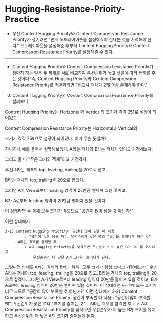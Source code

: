 # Hugging-Resistance-Prioity-Practice


- 우선 Content Hugging Priority와 Content Compression Resistance Priority가 생기려면 "먼저 오토레이아웃을 설정해줘야 한다는 것을 기억해야 한다." 오토레이아웃을 설정해준 후부터 Content Hugging Priority와 Content Compression Resistance Priority를 설정해줄 수 있다. 

-----------

- Content Hugging Priority와 Content Compression Resistance Priority가 정확히 하는 일은 두 객체를 서로 비교하여 우선순위가 높고 낮음에 따라 변화를 주는 것이다. 즉, Content Hugging Priority와 Content Compression Resistance Priority를 적용하려면 "반드시 객체가 2개 이상 존재해야 한다."



3. Content Hugging Priority와 Content Compression Resistance Priority를 살펴보니

Content Hugging Priority는 Horizontal과 Vertical의 크기가 각각 251로 설정이 되어있고 

Content Compression Resistance Priority는 Horizontal과 Vertical의

크기가 각각 750으로 설정이 되어있다. 이게 무슨 뜻일까?

하나하나 예를 들어서 설명해보겠다. A라는 객체와 B라는 객체가 있다고 가정해보자.

그리고 둘 다 "작은 크기의 객체"라고 가정하자.

우선 A라는 객체의 top, leading, trailing을 20으로 잡고, 

B라는 객체의 top, trailing을 20으로 잡겠다. 

그러면 A가 View로부터 leading 영역이 20만큼 떨어져 있을 것이고,

B가 A로부터 leading 영역이 20만큼 떨어져 있을 것이다. 

이 상태라면 두 객체 모두 크기가 작으므로 "공간이 많이 남을 것 아닌가?"

이런 상태에서

	3-1) Content Hugging Priority: 공간이 많이 남을 때 사용
			 : "공간이 많이 남을 때", 우선순위가 낮은 쪽의 "크기를 늘어나게 하는 것"
		- A라는 객체를 클릭한 후 : 
			-> A의 Hugging Priority를 낮춰주면 우선순위가 더 높은 B가 크기를 유지하고 
				 우선순위가 더 낮은 A의 크기가 늘어나게 된다.	

그렇다면 반대로 A라는 객체와 B라는 객체 "모두 크기가 엄청 크다고 가정해보자."
우선 A라는 객체의 top, leading, trailing을 20으로 잡고, 
B라는 객체의 top, trailing을 20으로 잡겠다. 
그러면 A가 View로부터 leading 영역이 20만큼 떨어져 있을 것이고,
B가 A로부터 leading 영역이 20만큼 떨어져 있을 것이다.
이 상태라면 두 객체 모두 크기가 너무 크므로 "공간이 많이 부족할 것 아닌가?"
이런 상태에서 
	3-2) Content Compression Resistance Priority: 공간이 부족할 때 사용
			 : "공간이 많이 부족할 때", 우선순위가 낮은 쪽의 "크기를 줄이는 것"
		- A라는 객체를 클릭한 후 :
			-> A의 Compression Resistance Priority를 낮춰주면 
				 우선순위가 더 높은 B가 크기를 유지하고 
				 우선순위가 더 낮은 A의 크기가 줄어들게 된다.

